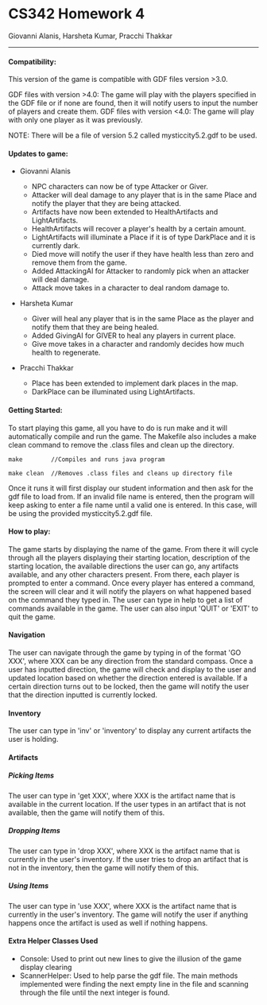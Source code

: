 # CS342 Homework 4
Giovanni Alanis, Harsheta Kumar, Pracchi Thakkar
____


#### Compatibility: 
This version of the game is compatible with GDF files version >3.0.  

GDF files with version >4.0: The game will play with the players specified in the GDF file or if none are found, then it will notify
users to input the number of players and create them. 
GDF files with version <4.0: The game will play with only one player as it was previously.  

NOTE: There will be a file of version 5.2 called mysticcity5.2.gdf to be used.

#### Updates to game:

- Giovanni Alanis
    - NPC characters can now be of type Attacker or Giver. 
    - Attacker will deal damage to any player that is in the same Place and notify the player that they are being attacked.
    - Artifacts have now been extended to HealthArtifacts and LightArtifacts. 
    - HealthArtifacts will recover a player's health by a certain amount. 
    - LightArtifacts will illuminate a Place if it is of type DarkPlace and it is currently dark.
    - Died move will notify the user if they have health less than zero and remove them from the game. 
    - Added AttackingAI for Attacker to randomly pick when an attacker will deal damage. 
    - Attack move takes in a character to deal random damage to. 

- Harsheta Kumar
    - Giver will heal any player that is in the same Place as the player and notify them that they are being healed. 
    - Added GivingAI for GIVER to heal any players in current place. 
    - Give move takes in a character and randomly decides how much health to regenerate. 

- Pracchi Thakkar
    - Place has been extended to implement dark places in the map. 
    - DarkPlace can be illuminated using LightArtifacts. 

#### Getting Started: 

To start playing this game, all you have to do is run make and it will automatically compile and run the game. 
The Makefile also includes a make clean command to remove the .class files and clean up the directory. 

```
make        //Compiles and runs java program
```
```
make clean  //Removes .class files and cleans up directory file 
```
Once it runs it will first display our student information and then ask for the gdf file to load from. If an invalid file name is entered, then the program 
will keep asking to enter a file name until a valid one is entered. 
In this case, will be using the provided mysticcity5.2.gdf file. 

#### How to play: 
The game starts by displaying the name of the game. From there it will cycle through all the players displaying their
starting location, description of the starting location, the available directions the user can go, any artifacts available, and any other characters present.
From there, each player is prompted to enter a command. Once every player has entered a command, the screen will clear and it will notify the players on what happened
based on the command they typed in. The user can type in help to get a list of commands available in the game. 
The user can also input 'QUIT' or 'EXIT' to quit the game. 

#### Navigation
The user can navigate through the game by typing in of the format 'GO XXX', where XXX can be any direction from the standard compass. 
Once a user has inputted direction, the game will check and display to the user and updated location based on whether the direction entered is available.
If a certain direction turns out to be locked, then the game will notify the user that the direction inputted is currently locked. 

#### Inventory
The user can type in 'inv' or 'inventory' to display any current artifacts the user is holding. 

#### Artifacts
##### Picking Items 
The user can type in 'get XXX', where XXX is the artifact name that is available in the current location. If the user types in an artifact that is not available, 
then the game will notify them of this.

##### Dropping Items
The user can type in 'drop XXX', where XXX is the artifact name that is currently in the user's inventory. If the user tries to drop an artifact that is not in the 
inventory, then the game will notify them of this. 

##### Using Items
The user can type in 'use XXX', where XXX is the artifact name that is currently in the user's inventory. The game will notify the user if anything happens once the 
artifact is used as well if nothing happens. 

#### Extra Helper Classes Used
- Console: Used to print out new lines to give the illusion of the game display clearing
- ScannerHelper: Used to help parse the gdf file. The main methods implemented were finding the next empty line
in the file and scanning through the file until the next integer is found. 
